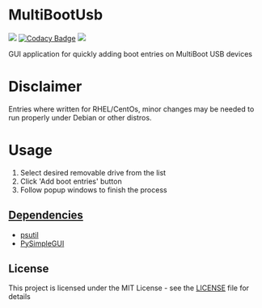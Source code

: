 # MultiBootUsb
![](https://img.shields.io/github/issues/Konrad-Ziarko/MultiBootUsb.svg)
[![Codacy Badge](https://api.codacy.com/project/badge/Grade/258e003beaa444a3babd651f89086f26)](https://www.codacy.com/manual/Konrad-Ziarko/MultiBootUsb?utm_source=github.com&amp;utm_medium=referral&amp;utm_content=Konrad-Ziarko/MultiBootUsb&amp;utm_campaign=Badge_Grade)
![](https://img.shields.io/github/license/Konrad-Ziarko/MultiBootUsb.svg)

GUI application for quickly adding boot entries on MultiBoot USB devices

# Disclaimer
Entries where written for RHEL/CentOs, minor changes may be needed to run properly under Debian or other distros.

# Usage
1. Select desired removable drive from the list
2. Click 'Add boot entries' button
3. Follow popup windows to finish the process

## [Dependencies](requirements.txt)
- [psutil](https://pypi.org/project/psutil/)
- [PySimpleGUI](https://pypi.org/project/PySimpleGUI/)

## License
This project is licensed under the MIT License - see the [LICENSE](LICENSE) file for details
